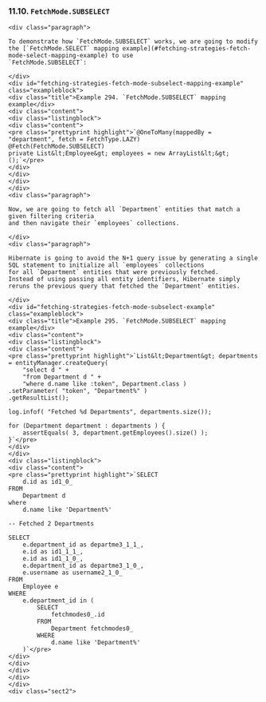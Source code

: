 ### 11.10. `FetchMode.SUBSELECT`

    <div class="paragraph">

    To demonstrate how `FetchMode.SUBSELECT` works, we are going to modify the [`FetchMode.SELECT` mapping example](#fetching-strategies-fetch-mode-select-mapping-example) to use
    `FetchMode.SUBSELECT`:

    </div>
    <div id="fetching-strategies-fetch-mode-subselect-mapping-example" class="exampleblock">
    <div class="title">Example 294. `FetchMode.SUBSELECT` mapping example</div>
    <div class="content">
    <div class="listingblock">
    <div class="content">
    <pre class="prettyprint highlight">`@OneToMany(mappedBy = "department", fetch = FetchType.LAZY)
    @Fetch(FetchMode.SUBSELECT)
    private List&lt;Employee&gt; employees = new ArrayList&lt;&gt;();`</pre>
    </div>
    </div>
    </div>
    </div>
    <div class="paragraph">

    Now, we are going to fetch all `Department` entities that match a given filtering criteria
    and then navigate their `employees` collections.

    </div>
    <div class="paragraph">

    Hibernate is going to avoid the N+1 query issue by generating a single SQL statement to initialize all `employees` collections
    for all `Department` entities that were previously fetched.
    Instead of using passing all entity identifiers, Hibernate simply reruns the previous query that fetched the `Department` entities.

    </div>
    <div id="fetching-strategies-fetch-mode-subselect-example" class="exampleblock">
    <div class="title">Example 295. `FetchMode.SUBSELECT` mapping example</div>
    <div class="content">
    <div class="listingblock">
    <div class="content">
    <pre class="prettyprint highlight">`List&lt;Department&gt; departments = entityManager.createQuery(
        "select d " +
        "from Department d " +
        "where d.name like :token", Department.class )
    .setParameter( "token", "Department%" )
    .getResultList();

    log.infof( "Fetched %d Departments", departments.size());

    for (Department department : departments ) {
        assertEquals( 3, department.getEmployees().size() );
    }`</pre>
    </div>
    </div>
    <div class="listingblock">
    <div class="content">
    <pre class="prettyprint highlight">`SELECT
        d.id as id1_0_
    FROM
        Department d
    where
        d.name like 'Department%'

    -- Fetched 2 Departments

    SELECT
        e.department_id as departme3_1_1_,
        e.id as id1_1_1_,
        e.id as id1_1_0_,
        e.department_id as departme3_1_0_,
        e.username as username2_1_0_
    FROM
        Employee e
    WHERE
        e.department_id in (
            SELECT
                fetchmodes0_.id
            FROM
                Department fetchmodes0_
            WHERE
                d.name like 'Department%'
        )`</pre>
    </div>
    </div>
    </div>
    </div>
    </div>
    <div class="sect2">